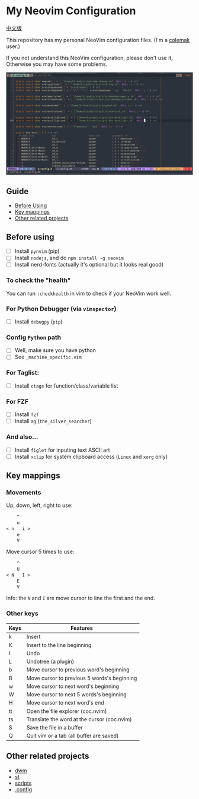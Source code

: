 # My Neovim Configuration

[中文版](./README-cn.md)

This repository has my personal NeoVim configuration files. (I'm a [colemak](https://www.colemak.com) user.)

If you not understand this NeoVim configuration, please don't use it, Otherwise you may have some problems.

![](./screenshots/1.png)

## Guide

- [Before Using](#before-using)
- [Key mappings](#key-mappings)
- [Other related projects](#other-related-projects)

## Before using

- [ ] Install `pynvim` (pip)
- [ ] Install `nodejs`, and do `npm install -g neovim`
- [ ] Install nerd-fonts (actually it's optional but it looks real good)

### To check the "health"

You can run `:checkhealth` in vim to check if your NeoVim work well.

### For Python Debugger (via `vimspector`)
- [ ] Install `debugpy` (`pip`)

### Config `Python` path
- [ ] Well, make sure you have python
- [ ] See `_machine_specific.vim`

### For Taglist:
- [ ] Install `ctags` for function/class/variable list

### For FZF
- [ ] Install `fzf`
- [ ] Install `ag` (`the_silver_searcher`)

### And also...
- [ ] Install `figlet` for inputing text ASCII art
- [ ] Install `xclip` for system clipboard access (`Linux` and `xorg` only)

## Key mappings

### Movements

Up, down, left, right to use:

```
    ^
    u
< n   i >
    e
    V
```

Move cursor 5 times to use:

```
    ^
    U
< N   I >
    E
    V
```
Info: the `N` and `I` are move cursor to line the first and the end.

### Other keys

| Keys | Features                                    |
|------|---------------------------------------------|
| k    | Insert                                      |
| K    | Insert to the line beginning                |
| l    | Undo                                        |
| L    | Undotree (a plugin)                         |
| b    | Move cursor to previous word's beginning    |
| B    | Move cursor to previous 5 words's beginning |
| w    | Move cursor to next word's beginning        |
| W    | Move cursor to next 5 words's beginning     |
| H    | Move cursor to next word's end              |
| tt   | Open the file explorer (coc.nvim)           |
| ts   | Translate the word at the cursor (coc.nvim) |
| S    | Save the file in a buffer                   |
| Q    | Quit vim or a tab (all buffer are saved)    |

## Other related projects

- [dwm](https://github.com/KiteAB/dwm)
- [st](https://github.com/KiteAB/st)
- [scripts](https://github.com/KiteAB/scripts)
- [.config](https://github.com/KiteAB/.config)
